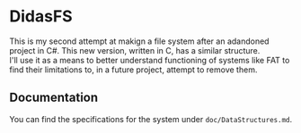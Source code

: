 # DidasFS

This is my second attempt at makign a file system after an adandoned project in C#. This new version, written in C, has a similar structure. <br> I'll use it as a means to better understand functioning of systems like FAT to find their limitations to, in a future project, attempt to remove them.

## Documentation

You can find the specifications for the system under `doc/DataStructures.md`.
